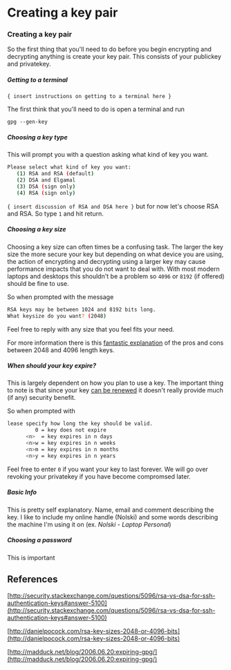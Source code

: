 # Creating a key pair

### Creating a key pair

So the first thing that you'll need to do before you begin encrypting and decrypting anything is create your key pair. This consists of your publickey and privatekey.

##### Getting to a terminal

`{ insert instructions on getting to a terminal here }`

The first think that you'll need to do is open a terminal and run

`gpg --gen-key`

##### Choosing a key type

This will prompt you with a question asking what kind of key you want.

```bash
Please select what kind of key you want:
   (1) RSA and RSA (default)
   (2) DSA and Elgamal
   (3) DSA (sign only)
   (4) RSA (sign only)
```

`{ insert discussion of RSA and DSA here }` but for now let's choose RSA and RSA. So type `1` and hit return.

##### Choosing a key size

Choosing a key size can often times be a confusing task. The larger the key size the more secure your key but depending on what device you are using, the action of encrypting and decrypting using a larger key may cause performance impacts that you do not want to deal with. With most modern laptops and desktops this shouldn't be a problem so `4096` or `8192` (if offered) should be fine to use.

So when prompted with the message

```bash
RSA keys may be between 1024 and 8192 bits long.
What keysize do you want? (2048)
```
Feel free to reply with any size that you feel fits your need.

For more information there is this [fantastic explanation](http://danielpocock.com/rsa-key-sizes-2048-or-4096-bits) of the pros and cons between 2048 and 4096 length keys.


##### When should your key expire?

This is largely dependent on how you plan to use a key. The important thing to note is that since your key [can be renewed](http://madduck.net/blog/2006.06.20:expiring-gpg/) it doesn't really provide much (if any) security benefit.

So when prompted with

```bash
lease specify how long the key should be valid.
         0 = key does not expire
      <n>  = key expires in n days
      <n>w = key expires in n weeks
      <n>m = key expires in n months
      <n>y = key expires in n years
```

Feel free to enter `0` if you want your key to last forever. We will go over revoking your privatekey if you have become compromsed later.

##### Basic Info

This is pretty self explanatory. Name, email and comment describing the key. I like to include my online handle (Nolski) and some words describing the machine I'm using it on (ex. *Nolski - Laptop Personal*)

##### Choosing a password

This is important
## References
[http://security.stackexchange.com/questions/5096/rsa-vs-dsa-for-ssh-authentication-keys#answer-5100](http://security.stackexchange.com/questions/5096/rsa-vs-dsa-for-ssh-authentication-keys#answer-5100)

[http://danielpocock.com/rsa-key-sizes-2048-or-4096-bits](http://danielpocock.com/rsa-key-sizes-2048-or-4096-bits)

[http://madduck.net/blog/2006.06.20:expiring-gpg/](http://madduck.net/blog/2006.06.20:expiring-gpg/)
